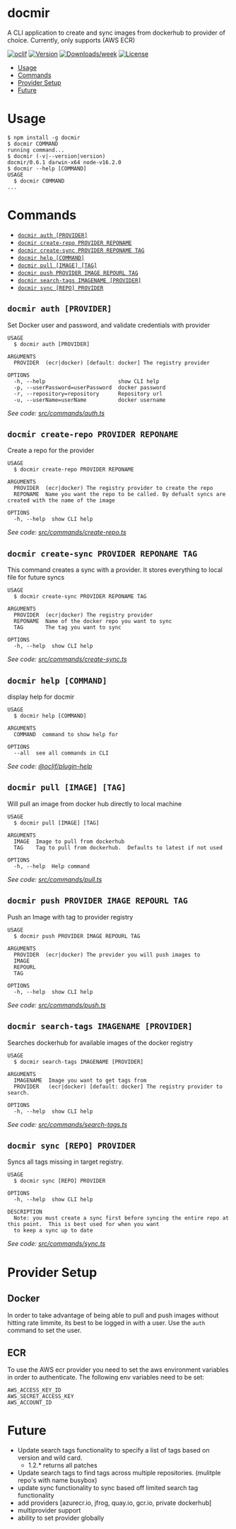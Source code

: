 docmir
======

A CLI application to create and sync images from dockerhub to provider of choice. Currently, only supports (AWS ECR)

[![oclif](https://img.shields.io/badge/cli-oclif-brightgreen.svg)](https://oclif.io)
[![Version](https://img.shields.io/npm/v/docmir.svg)](https://npmjs.org/package/docmir)
[![Downloads/week](https://img.shields.io/npm/dw/docmir.svg)](https://npmjs.org/package/docmir)
[![License](https://img.shields.io/npm/l/docmir.svg)](https://github.com/CaliFOSS/docker-mirror/blob/master/package.json)

<!-- toc -->
* [Usage](#usage)
* [Commands](#commands)
* [Provider Setup](#provider-setup)
* [Future](#future)
<!-- tocstop -->
# Usage
<!-- usage -->
```sh-session
$ npm install -g docmir
$ docmir COMMAND
running command...
$ docmir (-v|--version|version)
docmir/0.6.1 darwin-x64 node-v16.2.0
$ docmir --help [COMMAND]
USAGE
  $ docmir COMMAND
...
```
<!-- usagestop -->
# Commands
<!-- commands -->
* [`docmir auth [PROVIDER]`](#docmir-auth-provider)
* [`docmir create-repo PROVIDER REPONAME`](#docmir-create-repo-provider-reponame)
* [`docmir create-sync PROVIDER REPONAME TAG`](#docmir-create-sync-provider-reponame-tag)
* [`docmir help [COMMAND]`](#docmir-help-command)
* [`docmir pull [IMAGE] [TAG]`](#docmir-pull-image-tag)
* [`docmir push PROVIDER IMAGE REPOURL TAG`](#docmir-push-provider-image-repourl-tag)
* [`docmir search-tags IMAGENAME [PROVIDER]`](#docmir-search-tags-imagename-provider)
* [`docmir sync [REPO] PROVIDER`](#docmir-sync-repo-provider)

## `docmir auth [PROVIDER]`

Set Docker user and password, and validate credentials with provider

```
USAGE
  $ docmir auth [PROVIDER]

ARGUMENTS
  PROVIDER  (ecr|docker) [default: docker] The registry provider

OPTIONS
  -h, --help                       show CLI help
  -p, --userPassword=userPassword  docker password
  -r, --repository=repository      Repository url
  -u, --userName=userName          docker username
```

_See code: [src/commands/auth.ts](https://github.com/CaliFOSS/docker-mirror/blob/v0.6.1/src/commands/auth.ts)_

## `docmir create-repo PROVIDER REPONAME`

Create a repo for the provider

```
USAGE
  $ docmir create-repo PROVIDER REPONAME

ARGUMENTS
  PROVIDER  (ecr|docker) The registry provider to create the repo
  REPONAME  Name you want the repo to be called. By defualt syncs are created with the name of the image

OPTIONS
  -h, --help  show CLI help
```

_See code: [src/commands/create-repo.ts](https://github.com/CaliFOSS/docker-mirror/blob/v0.6.1/src/commands/create-repo.ts)_

## `docmir create-sync PROVIDER REPONAME TAG`

This command creates a sync with a provider.  It stores everything to local file for future syncs

```
USAGE
  $ docmir create-sync PROVIDER REPONAME TAG

ARGUMENTS
  PROVIDER  (ecr|docker) The registry provider
  REPONAME  Name of the docker repo you want to sync
  TAG       The tag you want to sync

OPTIONS
  -h, --help  show CLI help
```

_See code: [src/commands/create-sync.ts](https://github.com/CaliFOSS/docker-mirror/blob/v0.6.1/src/commands/create-sync.ts)_

## `docmir help [COMMAND]`

display help for docmir

```
USAGE
  $ docmir help [COMMAND]

ARGUMENTS
  COMMAND  command to show help for

OPTIONS
  --all  see all commands in CLI
```

_See code: [@oclif/plugin-help](https://github.com/oclif/plugin-help/blob/v3.2.2/src/commands/help.ts)_

## `docmir pull [IMAGE] [TAG]`

Will pull an image from docker hub directly to local machine

```
USAGE
  $ docmir pull [IMAGE] [TAG]

ARGUMENTS
  IMAGE  Image to pull from dockerhub
  TAG    Tag to pull from dockerhub.  Defaults to latest if not used

OPTIONS
  -h, --help  Help command
```

_See code: [src/commands/pull.ts](https://github.com/CaliFOSS/docker-mirror/blob/v0.6.1/src/commands/pull.ts)_

## `docmir push PROVIDER IMAGE REPOURL TAG`

Push an Image with tag to provider registry

```
USAGE
  $ docmir push PROVIDER IMAGE REPOURL TAG

ARGUMENTS
  PROVIDER  (ecr|docker) The provider you will push images to
  IMAGE
  REPOURL
  TAG

OPTIONS
  -h, --help  show CLI help
```

_See code: [src/commands/push.ts](https://github.com/CaliFOSS/docker-mirror/blob/v0.6.1/src/commands/push.ts)_

## `docmir search-tags IMAGENAME [PROVIDER]`

Searches dockerhub for available images of the docker registry

```
USAGE
  $ docmir search-tags IMAGENAME [PROVIDER]

ARGUMENTS
  IMAGENAME  Image you want to get tags from
  PROVIDER   (ecr|docker) [default: docker] The registry provider to search.

OPTIONS
  -h, --help  show CLI help
```

_See code: [src/commands/search-tags.ts](https://github.com/CaliFOSS/docker-mirror/blob/v0.6.1/src/commands/search-tags.ts)_

## `docmir sync [REPO] PROVIDER`

Syncs all tags missing in target registry. 

```
USAGE
  $ docmir sync [REPO] PROVIDER

OPTIONS
  -h, --help  show CLI help

DESCRIPTION
  Note: you must create a sync first before syncing the entire repo at this point.  This is best used for when you want 
  to keep a sync up to date
```

_See code: [src/commands/sync.ts](https://github.com/CaliFOSS/docker-mirror/blob/v0.6.1/src/commands/sync.ts)_
<!-- commandsstop -->


# Provider Setup

## Docker

In order to take advantage of being able to pull and push images without hitting rate limmite, its best to be logged in with a user. 
Use the `auth` command to set the user.

## ECR

To use the AWS ecr provider you need to set the aws environment variables in order to authenticate.  The following env variables need to be set: 

```
AWS_ACCESS_KEY_ID
AWS_SECRET_ACCESS_KEY
AWS_ACCOUNT_ID
```


# Future

- Update search tags functionality to specify a list of tags based on version and wild card.
  - 1.2.* returns all patches
- Update search tags to find tags across multiple repositories.  (mulitple repo's with name busybox)
- update sync functionality to sync based off limited search tag functionality
- add providers [azurecr.io, jfrog, quay.io, gcr.io, private dockerhub]
- multiprovider support
- ability to set provider globally
